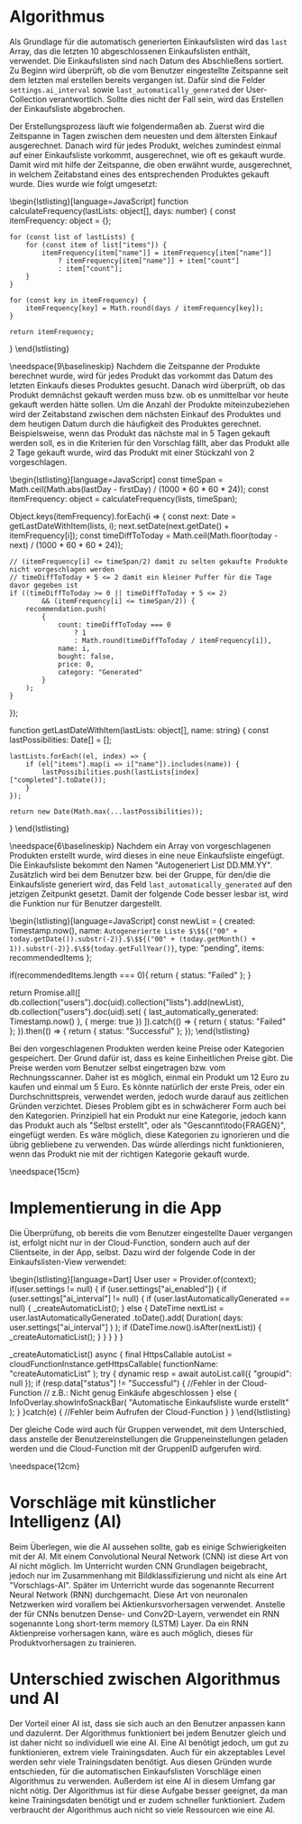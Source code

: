 # Algorithmus

Als Grundlage für die automatisch generierten Einkaufslisten wird das `last` Array,
das die letzten 10 abgeschlossenen Einkaufslisten enthält, verwendet. Die Einkaufslisten
sind nach Datum des Abschließens sortiert. Zu Beginn wird überprüft, ob die vom Benutzer eingestellte
Zeitspanne seit dem letzten mal erstellen bereits vergangen ist. Dafür sind die Felder
`settings.ai_interval` sowie `last_automatically_generated` der User-Collection verantwortlich. 
Sollte dies nicht der Fall sein, wird das Erstellen der Einkaufsliste abgebrochen.

Der Erstellungsprozess läuft wie folgendermaßen ab. Zuerst wird die Zeitspanne in Tagen zwischen
dem neuesten und dem ältersten Einkauf ausgerechnet. Danach wird für jedes Produkt, welches 
zumindest einmal auf einer Einkaufsliste vorkommt, ausgerechnet, wie oft es gekauft wurde. 
Damit wird mit hilfe der Zeitspanne, die oben erwähnt wurde, ausgerechnet, in welchem Zeitabstand
eines des entsprechenden Produktes gekauft wurde. Dies wurde wie folgt umgesetzt:

\begin{lstlisting}[language=JavaScript]
function calculateFrequency(lastLists: object[], days: number) {
    const itemFrequency: object = {};

    for (const list of lastLists) {
        for (const item of list["items"]) {
            itemFrequency[item["name"]] = itemFrequency[item["name"]]
                ? itemFrequency[item["name"]] + item["count"]
                : item["count"];
        }
    }

    for (const key in itemFrequency) {
        itemFrequency[key] = Math.round(days / itemFrequency[key]);
    }

    return itemFrequency;
}
\end{lstlisting}

\needspace{9\baselineskip}
Nachdem die Zeitspanne der Produkte berechnet wurde, wird für jedes Produkt das vorkommt
das Datum des letzten Einkaufs dieses Produktes gesucht. Danach wird überprüft, ob das Produkt
demnächst gekauft werden muss bzw. ob es unmittelbar vor heute gekauft werden hätte sollen.
Um die Anzahl der Produkte miteinzubeziehen wird der Zeitabstand zwischen dem nächsten Einkauf
des Produktes und dem heutigen Datum durch die häufigkeit des Produktes gerechnet. Beispielsweise,
wenn das Produkt das nächste mal in 5 Tagen gekauft werden soll, es in die Kriterien für den
Vorschlag fällt, aber das Produkt alle 2 Tage gekauft wurde, wird das Produkt mit einer Stückzahl
von 2 vorgeschlagen.

\begin{lstlisting}[language=JavaScript]
const timeSpan = Math.ceil(Math.abs(lastDay - firstDay) / (1000 * 60 * 60 * 24));
const itemFrequency: object = calculateFrequency(lists, timeSpan);

Object.keys(itemFrequency).forEach(i => {
    const next: Date = getLastDateWithItem(lists, i);
    next.setDate(next.getDate() + itemFrequency[i]);
    const timeDiffToToday = Math.ceil(Math.floor(today - next) / (1000 * 60 * 60 * 24));

    // (itemFrequency[i] <= timeSpan/2) damit zu selten gekaufte Produkte nicht vorgeschlagen werden
    // timeDiffToToday + 5 <= 2 damit ein kleiner Puffer für die Tage davor gegeben ist 
    if ((timeDiffToToday >= 0 || timeDiffToToday + 5 <= 2) 
            && (itemFrequency[i] <= timeSpan/2)) {
        recommendation.push(
            {
                count: timeDiffToToday === 0 
                    ? 1 
                    : Math.round(timeDiffToToday / itemFrequency[i]),
                name: i,
                bought: false,
                price: 0,
                category: "Generated"
            }
        );
    }
});

function getLastDateWithItem(lastLists: object[], name: string) {
    const lastPossibilities: Date[] = [];

    lastLists.forEach((el, index) => {
        if (el["items"].map(i => i["name"]).includes(name)) {
            lastPossibilities.push(lastLists[index]["completed"].toDate());
        }
    });

    return new Date(Math.max(...lastPossibilities));
}
\end{lstlisting}

\needspace{6\baselineskip}
Nachdem ein Array von vorgeschlagenen Produkten erstellt wurde, wird dieses in eine neue Einkaufsliste
eingefügt. Die Einkaufsliste bekommt den Namen "Autogeneriert List DD.MM.YY". Zusätzlich wird bei dem Benutzer
bzw. bei der Gruppe, für den/die die Einkaufsliste generiert wird, das Feld `last_automatically_generated` auf
den jetzigen Zeitpunkt gesetzt. Damit der folgende Code besser lesbar ist, wird die Funktion nur für Benutzer dargestellt.

\begin{lstlisting}[language=JavaScript]
const newList = {
    created: Timestamp.now(),
    name: `Autogenerierte Liste $\$${("00" + today.getDate()).substr(-2)}.$\$${("00" + (today.getMonth() + 1)).substr(-2)}.$\$${today.getFullYear()}`,
    type: "pending",
    items: recommendedItems
};

if(recommendedItems.length === 0){
    return { status: "Failed" };
}

return Promise.all([
    db.collection("users").doc(uid).collection("lists").add(newList),
    db.collection("users").doc(uid).set(
        {
            last_automatically_generated: Timestamp.now()
        }, { merge: true })
]).catch(() => {
    return { status: "Failed" };
}).then(() => {
    return { status: "Successful" };
});
\end{lstlisting}

Bei den vorgeschlagenen Produkten werden keine Preise oder Kategorien gespeichert. Der Grund dafür ist, dass 
es keine Einheitlichen Preise gibt. Die Preise werden vom Benutzer selbst eingetragen bzw. vom Rechnungsscanner.
Daher ist es möglich, einmal ein Produkt um 12 Euro zu kaufen und einmal um 5 Euro. Es könnte natürlich der 
erste Preis, oder ein Durchschnittspreis, verwendet werden, jedoch wurde darauf aus zeitlichen Gründen verzichtet.
Dieses Problem gibt es in schwächerer Form auch bei den Kategorien. Prinzipiell hat ein Produkt nur eine Kategorie,
jedoch kann das Produkt auch als "Selbst erstellt", oder als "Gescannt\todo{FRAGEN}", eingefügt werden. Es wäre 
möglich, diese Kategorien zu ignorieren und die übrig gebliebene zu verwenden. Das würde allerdings nicht
funktionieren, wenn das Produkt nie mit der richtigen Kategorie gekauft wurde. 

\needspace{15cm}
# Implementierung in die App

Die Überprüfung, ob bereits die vom Benutzer eingestellte Dauer vergangen ist, erfolgt nicht nur in der
Cloud-Function, sondern auch auf der Clientseite, in der App, selbst. Dazu wird der folgende Code in der
Einkaufslisten-View verwendet:

\begin{lstlisting}[language=Dart]
User user = Provider.of<User>(context);
if(user.settings != null) {
    if (user.settings["ai_enabled"]) {
        if (user.settings["ai_interval"] != null) {
            if (user.lastAutomaticallyGenerated == null) {
                _createAutomaticList();
            } else {
                DateTime nextList = user.lastAutomaticallyGenerated
                    .toDate().add(
                        Duration(
                            days: user.settings["ai_interval"]
                        )
                    );
                if (DateTime.now().isAfter(nextList)) {
                    _createAutomaticList();
                }
            }
        }
    }
}

_createAutomaticList() async {
    final HttpsCallable autoList = cloudFunctionInstance.getHttpsCallable(
        functionName: "createAutomaticList"
    );
    try {
        dynamic resp = await autoList.call({
            "groupid": null
        });
        if (resp.data["status"] != "Successful") {
            //Fehler in der Cloud-Function
            // z.B.: Nicht genug Einkäufe abgeschlossen
        } else {
            InfoOverlay.showInfoSnackBar(
                "Automatische Einkaufsliste wurde erstellt"
            );
        }
    }catch(e) {
        //Fehler beim Aufrufen der Cloud-Function
    }
}
\end{lstlisting}

Der gleiche Code wird auch für Gruppen verwendet, mit dem Unterschied, dass anstelle der Benutzereinstellungen
die Gruppeneinstellungen geladen werden und die Cloud-Function mit der GruppenID aufgerufen wird.

\needspace{12cm}
# Vorschläge mit künstlicher Intelligenz (AI)

Beim Überlegen, wie die AI aussehen sollte, gab es einige Schwierigkeiten mit der AI. Mit einem Convolutional Neural Network
(CNN) ist diese Art von AI nicht möglich. Im Unterricht wurden CNN Grundlagen beigebracht, jedoch nur im Zusammenhang
mit Bildklassifizierung und nicht als eine Art "Vorschlags-AI". Später im Unterricht wurde das sogenannte Recurrent 
Neural Network (RNN) durchgemacht. Diese Art von neuronalen Netzwerken wird vorallem bei Aktienkursvorhersagen verwendet.
Anstelle der für CNNs benutzen Dense- und Conv2D-Layern, verwendet ein RNN sogenannte Long short-term memory (LSTM) Layer.
Da ein RNN Aktienpreise vorhersagen kann, wäre es auch möglich, dieses für Produktvorhersagen zu trainieren.

# Unterschied zwischen Algorithmus und AI

Der Vorteil einer AI ist, dass sie sich auch an den Benutzer anpassen kann und dazulernt. Der Algorithmus funktioniert bei
jedem Benutzer gleich und ist daher nicht so individuell wie eine AI. Eine AI benötigt jedoch, um gut zu funktionieren, extrem
viele Trainingsdaten. Auch für ein akzeptables Level werden sehr viele Trainingsdaten benötigt. Aus diesen Gründen wurde 
entschieden, für die automatischen Einkaufslisten Vorschläge einen Algorithmus zu verwenden. Außerdem ist eine AI in diesem
Umfang gar nicht nötig. Der Algorithmus ist für diese Aufgabe besser geeignet, da man keine Trainingsdaten benötigt und er
zudem schneller funktioniert. Zudem verbraucht der Algorithmus auch nicht so viele Ressourcen wie eine AI.